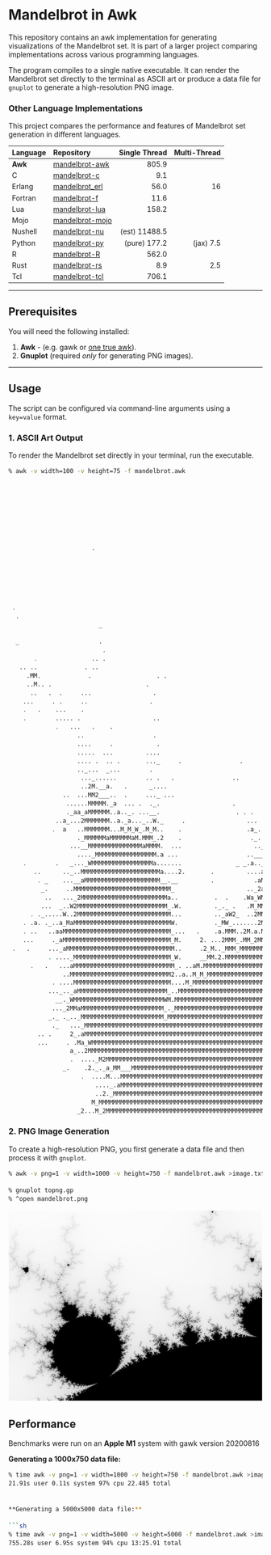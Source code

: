 # Mandelbrot in Awk 

This repository contains an awk implementation for generating visualizations of the Mandelbrot set. It is part of a larger project comparing implementations across various programming languages.

The program compiles to a single native executable. It can render the Mandelbrot set directly to the terminal as ASCII art or produce a data file for `gnuplot` to generate a high-resolution PNG image.

### Other Language Implementations

This project compares the performance and features of Mandelbrot set generation in different languages.

| Language    | Repository                                                         | Single Thread   | Multi-Thread |
| :--------   | :----------------------------------------------------------------- | ---------------:| -----------: |
| **Awk**     | [mandelbrot-awk](https://github.com/jesper-olsen/mandelbrot-awk)   |           805.9 |              |
| C           | [mandelbrot-c](https://github.com/jesper-olsen/mandelbrot-c)       |             9.1 |              |
| Erlang      | [mandelbrot_erl](https://github.com/jesper-olsen/mandelbrot_erl)   |            56.0 |           16 |
| Fortran     | [mandelbrot-f](https://github.com/jesper-olsen/mandelbrot-f)       |            11.6 |              |
| Lua         | [mandelbrot-lua](https://github.com/jesper-olsen/mandelbrot-lua)   |           158.2 |              |
| Mojo        | [mandelbrot-mojo](https://github.com/jesper-olsen/mandelbrot-mojo) |                 |              |
| Nushell     | [mandelbrot-nu](https://github.com/jesper-olsen/mandelbrot-nu)     |   (est) 11488.5 |              |
| Python      | [mandelbrot-py](https://github.com/jesper-olsen/mandelbrot-py)     |    (pure) 177.2 | (jax)    7.5 |
| R           | [mandelbrot-R](https://github.com/jesper-olsen/mandelbrot-R)       |           562.0 |              |
| Rust        | [mandelbrot-rs](https://github.com/jesper-olsen/mandelbrot-rs)     |             8.9 |          2.5 |
| Tcl         | [mandelbrot-tcl](https://github.com/jesper-olsen/mandelbrot-tcl)   |           706.1 |              |



---

## Prerequisites

You will need the following installed:

1.  **Awk** - (e.g. gawk or [one true awk](https://github.com/onetrueawk/awk)). 
2.  **Gnuplot** (required *only* for generating PNG images).

---


## Usage

The script can be configured via command-line arguments using a `key=value` format.

### 1. ASCII Art Output

To render the Mandelbrot set directly in your terminal, run the executable.

```sh
% awk -v width=100 -v height=75 -f mandelbrot.awk
                                                                                                    
                                                                                .                   
                                                                                                    
                                                                                                    
                                                                              ..                    
                                                                                                    
                                                                               .                    
                                                                               . .                  
                       .                                                        .                   
                                                                               .                    
                                                                              .  .      .           
                                                                                     . .....        
                                                                                 .        .         
                                                                                   .      .. . .    
                                                                                              ..    
 .                                                                                                  
  .                                                                                            .    
                         _                                                                          
                                                                                             . .    
  _                      .                                                                     _M.  
                          .                                                                    .M.  
       .               .. .                                                                   ._. ..
   .. ..             . ..                                                                 .  .    ..
     .MM.             .                  . .                                                      ._
     ..M.. .                          .                                                   .        .
      ..   .  .     ...                 .                                                           
    ...     . .     ..                 .                                                            
    .   .    ...    .                                                                               
    .        ..... .                    ..                                                          
             .   ...   .    .                                                                    .._
                   ..                   .                                                  .    _a..
                   ....     .            .                                              ._  a    .._
                   .....  ...         ....                                                ..a.   .._
                   .... .  .. .       ..._     .                .               ..    ..  a__......_
                   .._...  _...        .                                         .  ._..._._....aa.W
                    ..._......        .. .   .                ..                  .    ....__._.M_WM
                    ..2M.__a.   .      _....                                      .    .  .._a_MMMMM
               ..  ...MM2___..  .     ..._ ...                                         .  M.2MMMMMMM
                ......MMMMM._a  ... .  ._.                    .        .                  ._MMMMMMMM
                ._aa_aMMMMMM..a.._. ...__.                     . . .                     .__aMMMMMMM
             ..a_...2MMMMMMM..a._a..._..W._     .                 ...  ..  .             .2._MMMMMMM
            .  a   ..MMMMMMM...M_M_W_.M_M..    .                  .a_.._  _          _  ..M_MMMMMMMM
                   ._MMMMMMaMMMMMMaM.MMM_.2    .                   ._..M.             __..a_MMMMMMMM
                 ...__MMMMMMMMMMMMMMMaMMMM.  ...                    .._a_.__   .          _.MMMMMMMM
                   ...._MMMMMMMMMMMMMMMMM.a ...                   .._____.22   .          ._MMMMMMMM
    .        .   _..._WMMMMMMMMMMMMMMMMMa.......               _ _.a.._a...     ..       ..._MMMMMMM
       ..      .._..MMMMMMMMMMMMMMMMMMMMMMa....2.       .         ....aM_._.    .a_..     ..aMMMMMMM
        . _    ...__aMMMMMMMMMMMMMMMMMMMMM__.__         .           .aMMMaMM. M.M2Ma. W.  ._.aMMMMMM
         _.     ..MMMMMMMMMMMMMMMMMMMMMMMMMMM_                    .._2aMMMWW.  .__W_..aM......_MMMMM
          ..   ..._2MMMMMMMMMMMMMMMMMMMMMMMMa..          .  .    .Wa_WMMMMM2.a..MMMM.._M.2M.a.._MMMM
         ...  _..W2MMMMMMMMMMMMMMMMMMMMMMMMM_.W.         ._._ .   .M_MMMMMMM.MM.MMMM.MMMaaMaM2MMMMMM
      . ._.....W..2MMMMMMMMMMMMMMMMMMMMMMMMMM...         .._aW2_  ..2MMMMMMM..MWMMMMMMMMMMMMMMMMMMMM
    . .a. ._..a_MaMMMMMMMMMMMMMMMMMMMMMMMMMMMW.          ._MW_.......2MMMMM_aMMMMMMMMMMMMMMMMMMMMMMM
    . ..   ..aaMMMMMMMMMMMMMMMMMMMMMMMMMMMMMM_...   .    .a.MMM..2M.a.MMMMMMMMMMMMMMMMMMMMMMMMMMMMMM
    ...     ._aMMMMMMMMMMMMMMMMMMMMMMMMMMMMMM_M.     2. ...2MMM_.MM_2MMMMMMMMMMMMMMMMMMMMMMMMMMMMMMM
 .   .     ..._aMMMMMMMMMMMMMMMMMMMMMMMMMMMMMM..     .2_M.._MMM_MMMMMMMMMMMMMMMMMMMMMMMMMMMMMMMMMMMM
           . ...._MMMMMMMMMMMMMMMMMMMMMMMMMMM_W.     __MM.2.MMMMMMMMMMMMMMMMMMMMMMMMMMMMMMMMMMMMMMMM
      .   .   ...aMMMMMMMMMMMMMMMMMMMMMMMMMMMM_. ..aM.MMMMMMMMMMMMMMMMMMMMMMMMMMMMMMMMMMMMMMMMMMMMMM
               ..MMMMMMMMMMMMMMMMMMMMMMMMMMMM2..a..M_M_MMMMMMMMMMMMMMMMMMMMMMMMMMMMMMMMMMMMMMMMMMMMM
            . ....MMMMMMMMMMMMMMMMMMMMMMMMMMM....M_MMMMMMMMMMMMMMMMMMMMMMMMMMMMMMMMMMMMMMMMMMMMMMMMM
           ..._.._aMMMMMMMMMMMMMMMMMMMMMMMMM_..MMMMMMMMMMMMMMMMMMMMMMMMMMMMMMMMMMMMMMMMMMMMMMMMMMMMM
             __._WMMMMMMMMMMMMMMMMMMMMMMMMMWM.MMMMMMMMMMMMMMMMMMMMMMMMMMMMMMMMMMMMMMMMMMMMMMMMMMMMMM
            ..._2MMaMMMMMMMMMMMMMMMMMMMMMMM_._MMMMMMMMMMMMMMMMMMMMMMMMMMMMMMMMMMMMMMMMMMMMMMMMMMMMMM
           _._ ._.._MMMMMMMMMMMMMMMMMMMMMMM_MMMMMMMMMMMMMMMMMMMMMMMMMMMMMMMMMMMMMMMMMMMMMMMMMMMMMMMM
            ._   ..._MMMMMMMMMMMMMMMMMMMMMMMMMMMMMMMMMMMMMMMMMMMMMMMMMMMMMMMMMMMMMMMMMMMMMMMMMMMMMMM
        .. .     2_.aMMMMMMMMMMMMMMMMMMMMMMMMMMMMMMMMMMMMMMMMMMMMMMMMMMMMMMMMMMMMMMMMMMMMMMMMMMMMMMM
        ...     . .Ma_WMMMMMMMMMMMMMMMMMMMMMMMMMMMMMMMMMMMMMMMMMMMMMMMMMMMMMMMMMMMMMMMMMMMMMMMMMMMMM
                 a_..2MMMMMMMMMMMMMMMMMMMMMMMMMMMMMMMMMMMMMMMMMMMMMMMMMMMMMMMMMMMMMMMMMMMMMMMMMMMMMM
                 .  ...._M2MMMMMMMMMMMMMMMMMMMMMMMMMMMMMMMMMMMMMMMMMMMMMMMMMMMMMMMMMMMMMMMMMMMMMMMMM
               _.    .2._._a_MM___MMMMMMMMMMMMMMMMMMMMMMMMMMMMMMMMMMMMMMMMMMMMMMMMMMMMMMMMMMMMMMMMMM
                    .  ....M...MMMMMMMMMMMMMMMMMMMMMMMMMMMMMMMMMMMMMMMMMMMMMMMMMMMMMMMMMMMMMMMMMMMMM
                        ...._.aMMMMMMMMMMMMMMMMMMMMMMMMMMMMMMMMMMMMMMMMMMMMMMMMMMMMMMMMMMMMMMMMMMMMM
                        ..2._MMMMMMMMMMMMMMMMMMMMMMMMMMMMMMMMMMMMMMMMMMMMMMMMMMMMMMMMMMMMMMMMMMMMMMM
                       M_MMMMMMMMMMMMMMMMMMMMMMMMMMMMMMMMMMMMMMMMMMMMMMMMMMMMMMMMMMMMMMMMMMMMMMMMMMM
                   _2...M_2MMMMMMMMMMMMMMMMMMMMMMMMMMMMMMMMMMMMMMMMMMMMMMMMMMMMMMMMMMMMMMMMMMMMMMMMM
```


### 2. PNG Image Generation

To create a high-resolution PNG, you first generate a data file and then process it with `gnuplot`.


```sh
% awk -v png=1 -v width=1000 -v height=750 -f mandelbrot.awk >image.txt

% gnuplot topng.gp
% ^open mandelbrot.png
```
![PNG](https://raw.githubusercontent.com/jesper-olsen/mandelbrot-awk/main/mandelbrot.png)


## Performance

Benchmarks were run on an **Apple M1** system with gawk version 20200816

**Generating a 1000x750 data file:**

```sh
% time awk -v png=1 -v width=1000 -v height=750 -f mandelbrot.awk >image.txt
21.91s user 0.11s system 97% cpu 22.485 total


**Generating a 5000x5000 data file:**

```sh
% time awk -v png=1 -v width=5000 -v height=5000 -f mandelbrot.awk >image5k.txt
755.28s user 6.95s system 94% cpu 13:25.91 total
```


